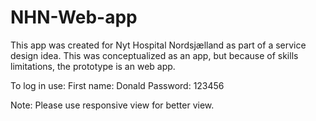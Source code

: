 # NHN-Web-app
This app was created for 
Nyt Hospital Nordsjælland as part of a service design idea. This was conceptualized as an app, but because of skills limitations, the prototype is an web app. 

To log in use:
First name: Donald
Password: 123456

Note: Please use responsive view for better view.